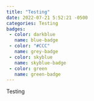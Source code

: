 ```yaml
---
title: "Testing"
date: 2022-07-21 5:52:21 -0500
categories: Testing
badges:
 - color: darkblue
   name: blue-badge
 - color: "#CCC"
   name: grey-badge
 - color: skyblue
   name: skyblue-badge
 - color: green
   name: green-badge
---
```


Testing
